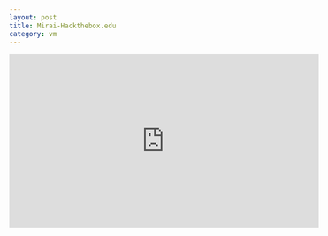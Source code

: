 ```yaml
---
layout: post
title: Mirai-Hackthebox.edu
category: vm
---
```


<iframe width="560" height="315" src="https://www.youtube.com/watch?v=1V-liFl4Sf4&feature=youtu.be" frameborder="0" allowfullscreen></iframe>
